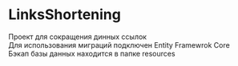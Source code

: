 # LinksShortening
Проект для сокращения динных ссылок <br/>
Для использования миграций подключен Entity Framewrok Core <br/>
Бэкап базы данных находится в папке resources
